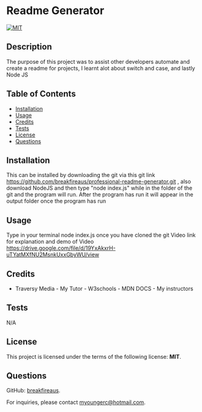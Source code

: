 # Readme Generator

[![MIT](https://img.shields.io/badge/SLicense-MIT-blue.svg)](https://opensource.org/licenses/MIT)

## Description
  The purpose of this project was to assist other developers automate and create a readme for projects, I learnt alot about switch and case, and lastly Node JS

  ## Table of Contents
  - [Installation](#Installation)
  - [Usage](#Usage)
  - [Credits](#Credits)
  - [Tests](#Tests)
  - [License](#License)
  - [Questions](#Questions)

  ## Installation
  This can be installed by downloading the git via this git link https://github.com/breakfireaus/professional-readme-generator.git , also download NodeJS and then type  "node index.js" while in the folder of the git and the program will run. After the program has run it will appear in the output folder once the program has run

  ## Usage
  Type in your terminal node index.js once you have cloned the git
  Video link for explanation and demo of Video
  https://drive.google.com/file/d/19YxAkxrH-uTYatMXfNU2MsnkUxxGbyWU/view

  ## Credits
  - Traversy Media - My Tutor - W3schools - MDN DOCS - My instructors

  ## Tests
  N/A

  ## License
  This project is licensed under the terms of the following license: **MIT**.

  ## Questions
  GitHub: [breakfireaus](https://github.com/breakfireaus). 

  For inquiries, please contact myoungerc@hotmail.com.